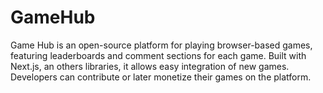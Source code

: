 # GameHub
Game Hub is an open-source platform for playing browser-based games, featuring leaderboards and comment sections for each game. Built with Next.js, an others libraries, it allows easy integration of new games. Developers can contribute or later monetize their games on the platform.
